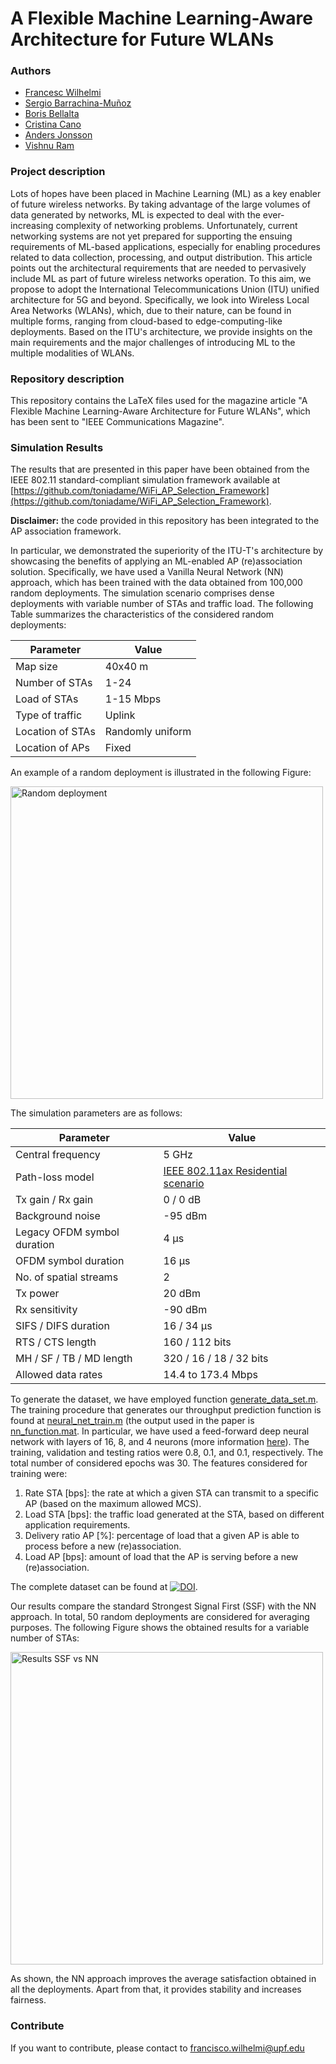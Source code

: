 # A Flexible Machine Learning-Aware Architecture for Future WLANs
### Authors
* [Francesc Wilhelmi](https://fwilhelmi.github.io/)
* [Sergio Barrachina-Muñoz](https://github.com/sergiobarra)
* [Boris Bellalta](http://www.dtic.upf.edu/~bbellalt/)
* [Cristina Cano](http://ccanobs.github.io/)
* [Anders Jonsson](http://www.tecn.upf.es/~jonsson/)
* [Vishnu Ram](https://www.researchgate.net/profile/Vishnu_Ov)

### Project description
Lots of hopes have been placed in Machine Learning (ML) as a key enabler of future wireless networks. By taking advantage of the large volumes of data generated by networks, ML is expected to deal with the ever-increasing complexity of networking problems. Unfortunately, current networking systems are not yet prepared for supporting the ensuing requirements of ML-based applications, especially for enabling procedures related to data collection, processing, and output distribution. This article points out the architectural requirements that are needed to pervasively include ML as part of future wireless networks operation. To this aim, we propose to adopt the International Telecommunications Union (ITU) unified architecture for 5G and beyond. Specifically, we look into Wireless Local Area Networks (WLANs), which, due to their nature, can be found in multiple forms, ranging from cloud-based to edge-computing-like deployments. Based on the ITU's architecture, we provide insights on the main requirements and the major challenges of introducing ML to the multiple modalities of WLANs.
### Repository description
This repository contains the LaTeX files used for the magazine article "A Flexible Machine Learning-Aware Architecture for Future WLANs", which has been sent to "IEEE Communications Magazine".

### Simulation Results
The results that are presented in this paper have been obtained from the IEEE 802.11 standard-compliant simulation framework available at [https://github.com/toniadame/WiFi_AP_Selection_Framework](https://github.com/toniadame/WiFi_AP_Selection_Framework). 

**Disclaimer:** the code provided in this repository has been integrated to the AP association framework.

In particular, we demonstrated the superiority of the ITU-T's architecture by showcasing the benefits of applying an ML-enabled AP (re)association solution. Specifically, we have used a Vanilla Neural Network (NN) approach, which has been trained with the data obtained from 100,000 random deployments. The simulation scenario comprises dense deployments with variable number of STAs and traffic load. The following Table summarizes the characteristics of the considered random deployments:

| **Parameter**    | **Value**        |
|------------------|------------------|
| Map size         | 40x40 m          |
| Number of STAs   | 1-24             |
| Load of STAs     | 1-15 Mbps        |
| Type of traffic  | Uplink           |
| Location of STAs | Randomly uniform |
| Location of APs  | Fixed            |

An example of a random deployment is illustrated in the following Figure:

<img src="https://github.com/fwilhelmi/machine_learning_aware_architecture_wlans/blob/master/Other%20resources/use_case_ap_selection/random_sta_deployment.png" alt="Random deployment"
	title="Random deployment" width="500" />

The simulation parameters are as follows:

| **Parameter**               | **Value**                                                                                                                         |
|-----------------------------|-----------------------------------------------------------------------------------------------------------------------------------|
| Central frequency           | 5 GHz                                                                                                                             |
| Path-loss model             | [IEEE 802.11ax Residential scenario](https://mentor.ieee.org/802.11/dcn/14/11-14-0980-16-00ax-simulation-scenarios.docx) |
| Tx gain / Rx gain           | 0 / 0 dB                                                                                                                          |
| Background noise            | -95 dBm                                                                                                                           |
| Legacy OFDM symbol duration | 4 μs                                                                                                                          |
| OFDM symbol duration        | 16 μs                                                                                                                         |
| No. of spatial streams      | 2                                                                                                                                 |
| Tx power                    | 20 dBm                                                                                                                            |
| Rx sensitivity              | -90 dBm                                                                                                                           |
| SIFS / DIFS duration        | 16 / 34 μs                                                                                                                    |
| RTS / CTS length            | 160 / 112 bits                                                                                                                    |
| MH / SF / TB / MD length    | 320 / 16 / 18 / 32 bits                                                                                                           |
| Allowed data rates          | 14.4 to 173.4 Mbps                                                                                                                |

To generate the dataset, we have employed function [generate_data_set.m](https://github.com/fwilhelmi/machine_learning_aware_architecture_wlans/blob/master/Other%20resources/use_case_ap_selection/generate_data_set.m). The training procedure that generates our throughput prediction function is found at [neural_net_train.m](https://github.com/fwilhelmi/machine_learning_aware_architecture_wlans/blob/master/Other%20resources/use_case_ap_selection/neural_net_train.m) (the output used in the paper is [nn_function.mat](https://github.com/fwilhelmi/machine_learning_aware_architecture_wlans/blob/master/Other%20resources/use_case_ap_selection/nn_function.mat). In particular, we have used a feed-forward deep neural network with layers of 16, 8, and 4 neurons (more information [here](https://es.mathworks.com/help/deeplearning/ref/feedforwardnet.html;jsessionid=298dc8668e8e2bd84140ed8f956b)). The training, validation and testing ratios were 0.8, 0.1, and 0.1, respectively. The total number of considered epochs was 30. The features considered for training were:
1. Rate STA [bps]: the rate at which a given STA can transmit to a specific AP (based on the maximum allowed MCS).
2. Load STA [bps]: the traffic load generated at the STA, based on different application requirements.
3. Delivery ratio AP [%]: percentage of load that a given AP is able to process before a new (re)association.
4. Load AP [bps]: amount of load that the AP is serving before a new (re)association.

The complete dataset can be found at [![DOI](https://zenodo.org/badge/DOI/10.5281/zenodo.3626691.svg)](https://doi.org/10.5281/zenodo.3626691).

Our results compare the standard Strongest Signal First (SSF) with the NN approach. In total, 50 random deployments are considered for averaging purposes. The following Figure shows the obtained results for a variable number of STAs:

<img src="https://github.com/fwilhelmi/machine_learning_aware_architecture_wlans/blob/master/Other%20resources/use_case_ap_selection/output_use_case_ap_association.png" alt="Results SSF vs NN"
	title="Results SSF vs NN" width="500" />

As shown, the NN approach improves the average satisfaction obtained in all the deployments. Apart from that, it provides stability and increases fairness.

### Contribute

If you want to contribute, please contact to [francisco.wilhelmi@upf.edu](francisco.wilhelmi@upf.edu)
